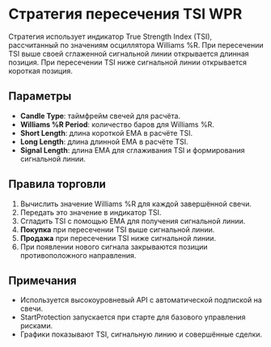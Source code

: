 # Стратегия пересечения TSI WPR

Стратегия использует индикатор True Strength Index (TSI), рассчитанный по значениям осциллятора Williams %R.
При пересечении TSI выше своей сглаженной сигнальной линии открывается длинная позиция.
При пересечении TSI ниже сигнальной линии открывается короткая позиция.

## Параметры
- **Candle Type**: таймфрейм свечей для расчёта.
- **Williams %R Period**: количество баров для Williams %R.
- **Short Length**: длина короткой EMA в расчёте TSI.
- **Long Length**: длина длинной EMA в расчёте TSI.
- **Signal Length**: длина EMA для сглаживания TSI и формирования сигнальной линии.

## Правила торговли
1. Вычислить значение Williams %R для каждой завершённой свечи.
2. Передать это значение в индикатор TSI.
3. Сгладить TSI с помощью EMA для получения сигнальной линии.
4. **Покупка** при пересечении TSI выше сигнальной линии.
5. **Продажа** при пересечении TSI ниже сигнальной линии.
6. При появлении нового сигнала закрываются позиции противоположного направления.

## Примечания
- Используется высокоуровневый API с автоматической подпиской на свечи.
- StartProtection запускается при старте для базового управления рисками.
- Графики показывают TSI, сигнальную линию и совершённые сделки.
